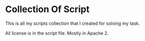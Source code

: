 # Collection Of Script
This is all my scripts collection that I created for solving my task.

All license is in the script file. Mostly in Apache 2.
